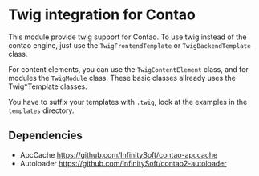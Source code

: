 Twig integration for Contao
===========================

This module provide twig support for Contao.
To use twig instead of the contao engine, just use the `TwigFrontendTemplate` or `TwigBackendTemplate` class.

For content elements, you can use the `TwigContentElement` class,
and for modules the `TwigModule` class. These basic classes allready uses the Twig*Template classes.

You have to suffix your templates with `.twig`, look at the examples in the `templates` directory.

Dependencies
------------

* ApcCache https://github.com/InfinitySoft/contao-apccache
* Autoloader https://github.com/InfinitySoft/contao2-autoloader

